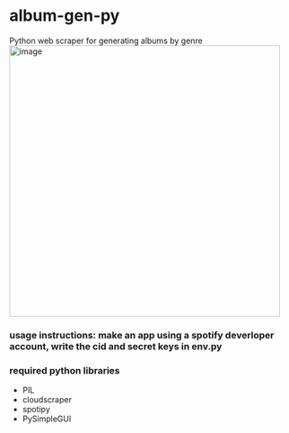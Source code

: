 # album-gen-py
Python web scraper for generating albums by genre
<img width="482" alt="image" src="https://user-images.githubusercontent.com/50224596/182724909-24a20a16-da46-4ec4-8e97-3fd2db3abf49.png">

### usage instructions: make an app using a spotify deverloper account, write the cid and secret keys in env.py
### required python libraries
- PIL
- cloudscraper
- spotipy
- PySimpleGUI
